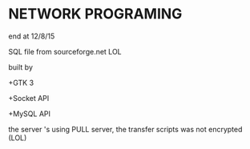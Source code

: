 # NETWORK PROGRAMING
end at 12/8/15

SQL file from sourceforge.net LOL

built by

+GTK 3 

+Socket API

+MySQL API

the server 's using PULL server, the transfer scripts was not encrypted (LOL)
